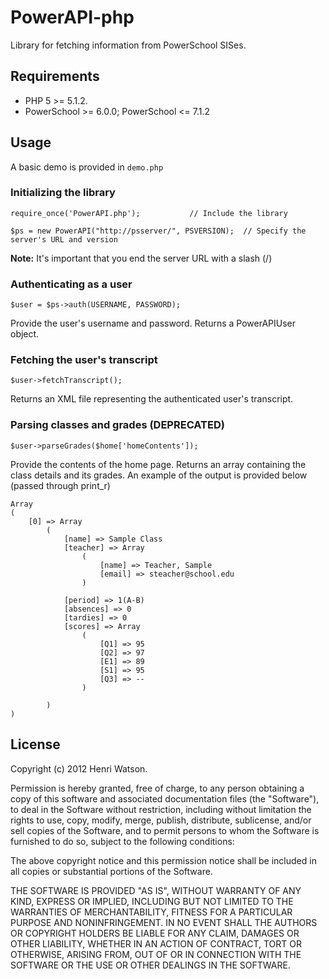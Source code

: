 PowerAPI-php
============
Library for fetching information from PowerSchool SISes.

Requirements
------------
* PHP 5 >= 5.1.2.
* PowerSchool >= 6.0.0; PowerSchool <= 7.1.2

Usage
-----
A basic demo is provided in `demo.php`

### Initializing the library ###
	require_once('PowerAPI.php');			// Include the library
	
	$ps = new PowerAPI("http://psserver/", PSVERSION);	// Specify the server's URL and version

**Note:** It's important that you end the server URL with a slash (/)

### Authenticating as a user ###
	$user = $ps->auth(USERNAME, PASSWORD);

Provide the user's username and password. Returns a PowerAPIUser object.

### Fetching the user's transcript ###
	$user->fetchTranscript();
	
Returns an XML file representing the authenticated user's transcript.

### Parsing classes and grades (DEPRECATED) ###
	$user->parseGrades($home['homeContents']);

Provide the contents of the home page. Returns an array containing the class details and its grades. An example of the output is provided below (passed through print_r)

	Array
	(
	    [0] => Array
	        (
	            [name] => Sample Class
	            [teacher] => Array
	                (
	                    [name] => Teacher, Sample
	                    [email] => steacher@school.edu
	                )
	
	            [period] => 1(A-B)
	            [absences] => 0
	            [tardies] => 0
	            [scores] => Array
	                (
	                    [Q1] => 95
	                    [Q2] => 97
	                    [E1] => 89
	                    [S1] => 95
	                    [Q3] => --
	                )
	
	        )
	)


License
-------
Copyright (c) 2012 Henri Watson.

Permission is hereby granted, free of charge, to any person obtaining a copy of this software and associated documentation files (the "Software"), to deal in the Software without restriction, including without limitation the rights to use, copy, modify, merge, publish, distribute, sublicense, and/or sell copies of the Software, and to permit persons to whom the Software is furnished to do so, subject to the following conditions:

The above copyright notice and this permission notice shall be included in all copies or substantial portions of the Software.

THE SOFTWARE IS PROVIDED "AS IS", WITHOUT WARRANTY OF ANY KIND, EXPRESS OR IMPLIED, INCLUDING BUT NOT LIMITED TO THE WARRANTIES OF MERCHANTABILITY, FITNESS FOR A PARTICULAR PURPOSE AND NONINFRINGEMENT. IN NO EVENT SHALL THE AUTHORS OR COPYRIGHT HOLDERS BE LIABLE FOR ANY CLAIM, DAMAGES OR OTHER LIABILITY, WHETHER IN AN ACTION OF CONTRACT, TORT OR OTHERWISE, ARISING FROM, OUT OF OR IN CONNECTION WITH THE SOFTWARE OR THE USE OR OTHER DEALINGS IN THE SOFTWARE.